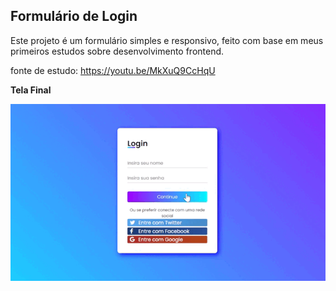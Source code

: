 <h2>Formulário de Login</h2>

<p>Este projeto é um formulário simples e responsivo, feito com base em meus primeiros estudos sobre desenvolvimento frontend.</p>

<span href="https://youtu.be/MkXuQ9CcHqU">fonte de estudo: https://youtu.be/MkXuQ9CcHqU</span>



<b>Tela Final</b>

<img src="assets/telaFinal.gif">

